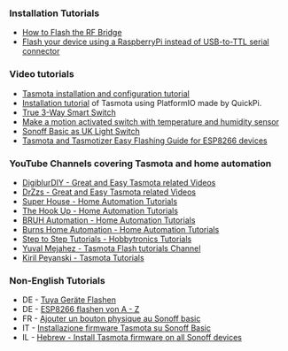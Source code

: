 ### Installation Tutorials
* [How to Flash the RF Bridge](How-to-Flash-the-RF-Bridge)  
* [Flash your device using a RaspberryPi instead of USB-to-TTL serial connector](Flash-Sonoff-using-Raspberry-Pi)

### Video tutorials
* [Tasmota installation and configuration tutorial](https://youtu.be/hIwIhu5OWiA)
* [Installation tutorial](https://youtu.be/n4MDRm2yAJg) of Tasmota using PlatformIO made by QuickPi.
* [True 3-Way Smart Switch](https://www.youtube.com/watch?v=9LIaDN7Nx2E)
* [Make a motion activated switch with temperature and humidity sensor](https://www.youtube.com/watch?v=mWQnHResSCM)
* [Sonoff Basic as UK Light Switch](https://www.youtube.com/watch?v=XM03KvdP-uA)
* [Tasmota and Tasmotizer Easy Flashing Guide for ESP8266 devices](https://youtu.be/_UnI6cnzF3k)

### YouTube Channels covering Tasmota and home automation
* [DigiblurDIY - Great and Easy Tasmota related Videos](https://www.youtube.com/channel/UC5ZdPKE2ckcBhljTc2R_qNA/search?query=tasmota)
* [DrZzs - Great and Easy Tasmota related Videos](https://www.youtube.com/channel/UC7G4tLa4Kt6A9e3hJ-HO8ng/search?query=tasmota)
* [Super House - Home Automation Tutorials](https://www.youtube.com/user/SuperHouseTV/search?query=tasmota)
* [The Hook Up - Home Automation Tutorials](https://www.youtube.com/channel/UC2gyzKcHbYfqoXA5xbyGXtQ/search?query=tasmota)
* [BRUH Automation - Home Automation Tutorials](https://www.youtube.com/channel/UCLecVrux63S6aYiErxdiy4w/search?query=tasmota)
* [Burns Home Automation - Home Automation Tutorials](https://www.youtube.com/channel/UCSKQutOXuNLvFetrKuwudpg/search?query=tasmota)
* [Step to Step Tutorials - Hobbytronics Tutorials](https://hobbytronics.pk/blog/)
* [Yuval Mejahez - Tasmota Flash tutorials Channel](https://www.youtube.com/channel/UC8eIbt7dehdys0n_n22zKvA/search?query=tasmota)
* [Kiril Peyanski - Tasmota Tutorials](https://www.youtube.com/kpeyanski/search?query=tasmota)

### Non-English Tutorials
* DE - [Tuya Geräte Flashen](https://www.youtube.com/watch?v=0MAPHmvPGFM)
* DE - [ESP8266 flashen von A - Z](https://www.youtube.com/watch?v=Xfb8Y1R-y1U)
* FR - [Ajouter un bouton physique au Sonoff basic](https://www.domo-blog.fr/ajouter-un-bouton-physique-au-sonoff-basic/)
* IT - [Installazione firmware Tasmota su Sonoff Basic](https://www.youtube.com/watch?v=kFkPk2TDNg8)
* IL - [Hebrew - Install Tasmota firmware on all Sonoff devices](https://www.youtube.com/channel/UC8eIbt7dehdys0n_n22zKvA/search?query=tasmota)

